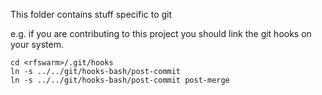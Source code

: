 This folder contains stuff specific to git

e.g. if you are contributing to this project you should link the git hooks on your system.

```
cd <rfswarm>/.git/hooks
ln -s ../../git/hooks-bash/post-commit
ln -s ../../git/hooks-bash/post-commit post-merge
```
